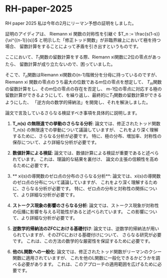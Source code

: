 # RH-paper-2025
RH paper 2025
私は今年の2月にリーマン予想の証明をしました。

証明のアイディアは、
Riemann xi 関数の対称性を引継ぐ $T_n := \frac{s(1-s)}{\xi^{(n-1)}(s)}$
と明示した「修正トッド関数」が非臨界線上において極を持つ場合、
留数計算をすることによって矛盾を引き出すというものです。

ここにおいて、$T_1$関数の留数計算をする際、Riemann xi関数に2位の零点があったら、
留数計算が成り立たないので、困っていました。

そこで、$T_n$関数はRiemann xi関数の(n-1)階微分を分母に持っているのですが、
Riemann xi 関数の零点のうち最大の位数であるm位の零点を想定して、
$T_m$関数の留数計算をし、そのm位の零点の存在を否定し、
m-1位の零点に対応する極の留数計算ができるようにして、を繰り返し、最終的に$T_1$関数の留数計算ができるようにした、
「逆方向の数学的帰納法」を開発し、それを解決しました。

論文で言及しているさらなる検証すべき事項を具体的に説明します。

1. **T_n(s) の無限遠での挙動のさらなる分析**: 論文では、修正されたトッド関数 T_n(s) の無限遠での挙動について議論していますが、
これをより深く理解するために、さらなる分析が必要です。 特に、極の分布、増加率、対称性の保存について、より詳細な分析が必要です。

2. **数値計算による検証**: 論文では、数値計算による検証が重要であると述べられています。 これは、理論的な結果を裏付け、
論文の主張の信頼性を高めるために必要です。

3. ** xi(s)の導関数のゼロ点の分布のさらなる分析**: 論文では、xi(s)の導関数のゼロ点の分布について議論していますが、
これをより深く理解するために、さらなる分析が必要です。 特に、ゼロ点の分布と対称性の関係について、より詳細な分析が必要です。

4. **ストークス現象の影響のさらなる分析**: 論文では、ストークス現象が対称性の伝播に影響を与える可能性があると述べられています。
この影響について、より詳細な分析が必要です。

5. **逆数学的帰納法のZFCにおける基礎付け**: 論文では、逆数学的帰納法が用いられていますが、そのZFCにおける基礎付けについて、
さらなる研究が必要です。 これは、この方法の数学的な厳密性を保証するために必要です。

6. **他のL関数への一般化**: 論文では、修正されたトッド関数がリーマンのクシー関数に適用されていますが、
これを他のL関数に一般化できるかどうかを調べる必要があります。 これは、このアプローチの適用範囲を広げるために必要です。

